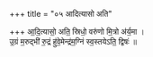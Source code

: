 +++
title = "०५ आदित्यासो अति"

+++
आ॒दि॒त्यासो॒ अति॒ स्रिधो॒ वरु॑णो मि॒त्रो अ॑र्य॒मा ।  
उ॒ग्रं म॒रुद्भी॑ रु॒द्रं हु॑वे॒मेन्द्र॑म॒ग्निं स्व॒स्तयेऽति॒ द्विषः॑ ॥